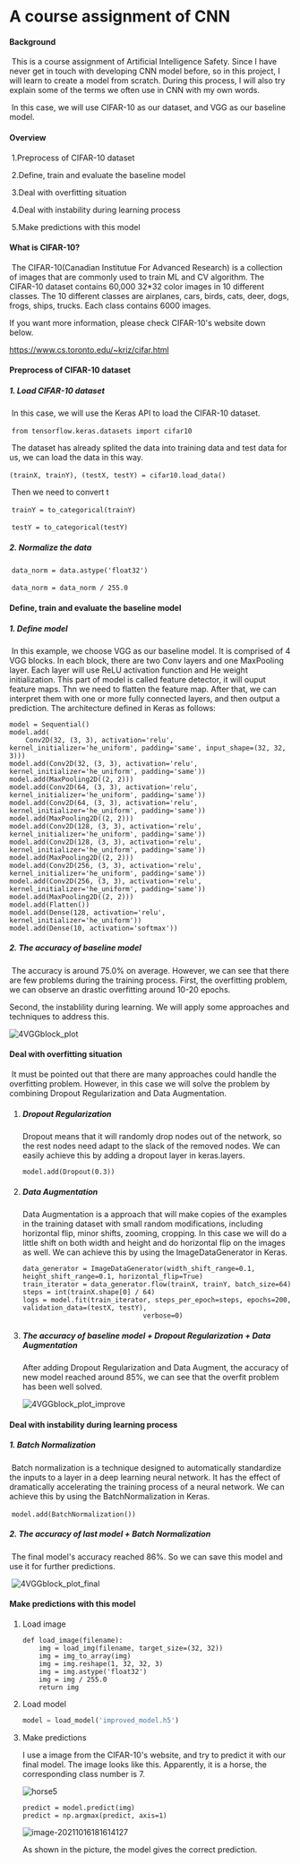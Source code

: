 # A course assignment of CNN

#### Background

​	This is a course assignment of Artificial Intelligence Safety. Since I have never get in touch with developing CNN model before, so in this project, I will learn to create a model from scratch. During this process, I will also try explain some of the terms we often use in CNN with my own words. 

​	In this case, we will use CIFAR-10 as our dataset, and VGG as our baseline model.

#### Overview

​	1.Preprocess of CIFAR-10 dataset

​	2.Define, train and evaluate the baseline model

​	3.Deal with overfitting situation

​	4.Deal with instability during learning process

​	5.Make predictions with this model

#### What is CIFAR-10?

​	The CIFAR-10(Canadian Institutue For Advanced Research) is a collection of images that are commonly used to train ML and CV algorithm. The CIFAR-10 dataset contains 60,000 32*32 color images in 10 different classes. The 10 different classes are airplanes, cars, birds, cats, deer, dogs, frogs, ships, trucks. Each class contains 6000 images. 

If you want more information, please check CIFAR-10's website down below.

https://www.cs.toronto.edu/~kriz/cifar.html

#### Preprocess of CIFAR-10 dataset

##### 	1. Load CIFAR-10 dataset

​		In this case, we will use the Keras API to load the CIFAR-10 dataset. 

​		`from tensorflow.keras.datasets import cifar10`

​		The dataset has already splited the data into training data and test data for us, we can load the data in 		this way.

​		`(trainX, trainY), (testX, testY) = cifar10.load_data()`

​		Then we need to convert t

​		`trainY = to_categorical(trainY)`

​		`testY = to_categorical(testY)`

##### 	2. Normalize the data

​		`data_norm = data.astype('float32')`

​		`data_norm = data_norm / 255.0`

#### Define, train and evaluate the baseline model

##### 	1. Define model

​		In this example, we choose VGG as our baseline model. It is comprised of 4 VGG blocks. In each block, there are two Conv layers and one MaxPooling layer.  Each layer will use ReLU activation function and  He weight initialization. This part of model is called feature detector, it will ouput feature maps. Thn we need to flatten the feature map. After that, we can interpret them with one or more fully connected layers,  and then output a prediction.  The architecture defined in Keras as follows:

```
model = Sequential()
model.add(
    Conv2D(32, (3, 3), activation='relu', kernel_initializer='he_uniform', padding='same', input_shape=(32, 32, 3)))
model.add(Conv2D(32, (3, 3), activation='relu', kernel_initializer='he_uniform', padding='same'))
model.add(MaxPooling2D((2, 2)))
model.add(Conv2D(64, (3, 3), activation='relu', kernel_initializer='he_uniform', padding='same'))
model.add(Conv2D(64, (3, 3), activation='relu', kernel_initializer='he_uniform', padding='same'))
model.add(MaxPooling2D((2, 2)))
model.add(Conv2D(128, (3, 3), activation='relu', kernel_initializer='he_uniform', padding='same'))
model.add(Conv2D(128, (3, 3), activation='relu', kernel_initializer='he_uniform', padding='same'))
model.add(MaxPooling2D((2, 2)))
model.add(Conv2D(256, (3, 3), activation='relu', kernel_initializer='he_uniform', padding='same'))
model.add(Conv2D(256, (3, 3), activation='relu', kernel_initializer='he_uniform', padding='same'))
model.add(MaxPooling2D((2, 2)))
model.add(Flatten())
model.add(Dense(128, activation='relu', kernel_initializer='he_uniform'))
model.add(Dense(10, activation='softmax'))
```

##### 	2. The accuracy of baseline model

​		The accuracy is around 75.0% on average. However, we can see that there are few problems during the training process. First, the overfitting problem, we can observe an drastic overfitting around 10-20 epochs.

Second, the instablility during learning. We will apply some approaches and techniques to address this.

![4VGGblock_plot](README.assets/4VGGblock_plot.png)

#### Deal with overfitting situation

​	It must be pointed out that there are many approaches could handle the overfitting problem. However, in this case we will solve the problem by combining Dropout Regularization and Data Augmentation.

 1. ##### Dropout Regularization

    Dropout means that it will randomly drop nodes out of the network, so the rest nodes need adapt to the slack of the removed nodes. We can easily achieve this by adding a dropout layer in keras.layers.

    ```
    model.add(Dropout(0.3))
    ```

 2. ##### Data Augmentation

    Data Augmentation is a approach that will make copies of the examples in the training dataset with small random modifications, including horizontal flip, minor shifts, zooming, cropping. In this case we will do a little shift on both width and height and do horizontal flip on the images as well. We can achieve this by using the ImageDataGenerator in Keras.

    ```
    data_generator = ImageDataGenerator(width_shift_range=0.1, height_shift_range=0.1, horizontal_flip=True)
    train_iterator = data_generator.flow(trainX, trainY, batch_size=64)
    steps = int(trainX.shape[0] / 64)
    logs = model.fit(train_iterator, steps_per_epoch=steps, epochs=200, validation_data=(testX, testY),
                                  verbose=0)
    ```

3. ##### The accuracy of baseline model + Dropout Regularization + Data Augmentation

   After adding Dropout Regularization and Data Augment, the accuracy of new model reached around 85%, we can see that the overfit problem has been well solved.

   ![4VGGblock_plot_improve](README.assets/4VGGblock_plot_improve.png)

#### Deal with instability during learning process

##### 	1.  Batch Normalization

​	Batch normalization is a technique designed to automatically standardize the inputs to a layer in a deep 	learning neural network. It has the effect of dramatically accelerating the training process of a neural 	 	network.  We can achieve this by using the BatchNormalization in Keras.

​	`model.add(BatchNormalization())`

##### 	2. The accuracy of last model + Batch Normalization

​	The final model's accuracy reached 86%. So we can save this model and use it for further predictions.

​	![4VGGblock_plot_final](README.assets/4VGGblock_plot_final.png)	

#### Make predictions with this model

 1. Load image

    ```
    def load_image(filename):
        img = load_img(filename, target_size=(32, 32))
        img = img_to_array(img)
        img = img.reshape(1, 32, 32, 3)
        img = img.astype('float32')
        img = img / 255.0
        return img
    ```

2. Load model

   ```python
   model = load_model('improved_model.h5')
   ```

3. Make predictions

   I use a image from the CIFAR-10's website, and try to predict it with our final model. The image looks like this. Apparently, it is a horse, the corresponding class number is 7.

   ![horse5](README.assets/horse5.png)

   ```
   predict = model.predict(img)
   predict = np.argmax(predict, axis=1)
   ```

   ![image-20211016181614127](README.assets/image-20211016181614127.png)

   As shown in the picture, the model gives the correct prediction.

